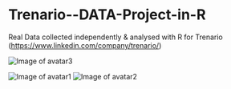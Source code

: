 # Trenario--DATA-Project-in-R
Real Data collected independently &amp; analysed with R for Trenario (https://www.linkedin.com/company/trenario/)  

![Image of avatar3](https://github.com/efipaka/Trenario--DATA-Project-in-R/blob/master/Screen%20Shot%202020-06-23%20at%2015.51.29.jpg)

![Image of avatar1](https://github.com/efipaka/Trenario--DATA-Project-in-R/blob/master/Screen%20Shot%202020-06-23%20at%2015.53.54.jpg)
![Image of avatar2](https://github.com/efipaka/Trenario--DATA-Project-in-R/blob/master/Screen%20Shot%202020-06-23%20at%2015.51.48.jpg)

